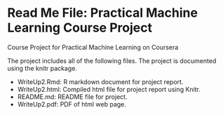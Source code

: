 ﻿Read Me File: Practical Machine Learning Course Project
=============================

Course Project for Practical Machine Learning on Coursera

The project includes all of the following files. The project is documented using the knitr package.

* WriteUp2.Rmd: R markdown document for project report.        
* WriteUp2.html: Compiled html file for project report using Knitr.
* README.md: README file for project.        
* WriteUp2.pdf: PDF of html web page.            
